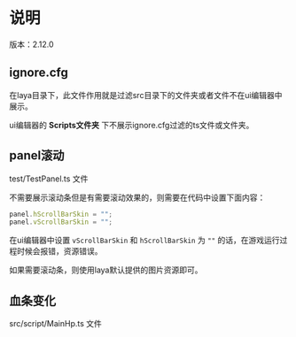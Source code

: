 # 说明

版本：2.12.0

## ignore.cfg

在laya目录下，此文件作用就是过滤src目录下的文件夹或者文件不在ui编辑器中展示。

ui编辑器的 **Scripts文件夹** 下不展示ignore.cfg过滤的ts文件或文件夹。

## panel滚动

test/TestPanel.ts 文件

不需要展示滚动条但是有需要滚动效果的，则需要在代码中设置下面内容：

```ts
panel.hScrollBarSkin = "";
panel.vScrollBarSkin = "";
```

在ui编辑器中设置 `vScrollBarSkin` 和 `hScrollBarSkin` 为 `""` 的话，在游戏运行过程时候会报错，资源错误。

如果需要滚动条，则使用laya默认提供的图片资源即可。

## 血条变化

src/script/MainHp.ts 文件
